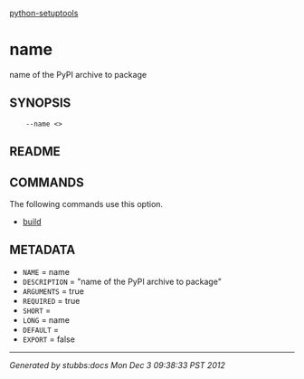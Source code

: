 [python-setuptools](../../index.html)

# name

name of the PyPI archive to package

## SYNOPSIS

        --name <>

## README



## COMMANDS

The following commands use this option.

* [build](../../commands/build/index.html)

## METADATA

* `NAME` = name
* `DESCRIPTION` = "name of the PyPI archive to package"
* `ARGUMENTS` = true
* `REQUIRED` = true
* `SHORT` = 
* `LONG` = name
* `DEFAULT` = 
* `EXPORT` = false

----

*Generated by stubbs:docs Mon Dec  3 09:38:33 PST 2012*

